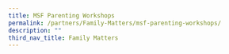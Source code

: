 ```yaml
---
title: MSF Parenting Workshops
permalink: /partners/Family-Matters/msf-parenting-workshops/
description: ""
third_nav_title: Family Matters
---
```

